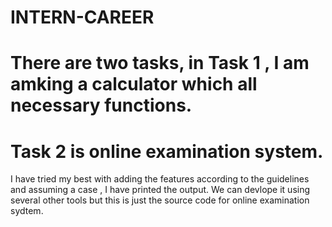 # INTERN-CAREER
# There are two tasks, in Task 1 , I am amking a calculator which all necessary functions.
# Task 2 is online examination system. 
I have tried my best with adding the features according to the guidelines and assuming a case , I have printed the output. We can devlope it using several other tools but this is just the source code for online examination sydtem. 
